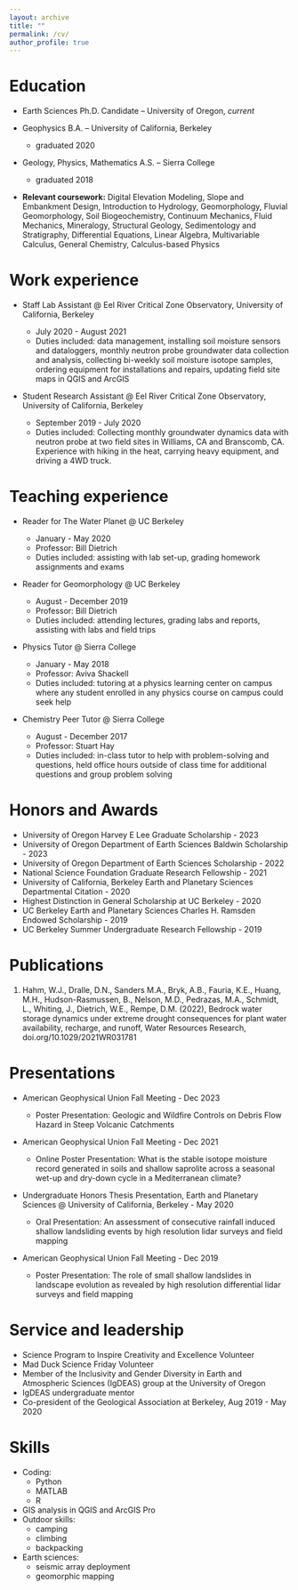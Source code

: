 ```yaml
---
layout: archive
title: ""
permalink: /cv/
author_profile: true
---
```


Education
======
* Earth Sciences Ph.D. Candidate – University of Oregon, <i>current</i>
* Geophysics B.A. – University of California, Berkeley
   * graduated 2020
* Geology, Physics, Mathematics A.S. – Sierra College
   * graduated 2018

* <b>Relevant coursework:</b> Digital Elevation Modeling, Slope and Embankment Design, Introduction to Hydrology, Geomorphology, Fluvial Geomorphology, Soil Biogeochemistry, Continuum Mechanics, Fluid Mechanics, Mineralogy, Structural Geology, Sedimentology and Stratigraphy, Differential Equations, Linear Algebra, Multivariable Calculus, General Chemistry, Calculus-based Physics

Work experience
======
* Staff Lab Assistant @ Eel River Critical Zone Observatory, University of California, Berkeley
  * July 2020 - August 2021
  * Duties included: data management, installing soil moisture sensors and dataloggers,  monthly neutron probe groundwater data collection and analysis, collecting bi-weekly soil moisture isotope samples, ordering equipment for installations and repairs, updating field site maps in QGIS and ArcGIS

* Student Research Assistant @ Eel River Critical Zone Observatory, University of California, Berkeley
  * September 2019 - July 2020
  * Duties included: Collecting monthly groundwater dynamics data with neutron probe at two field sites in Williams, CA and Branscomb, CA. Experience with hiking in the heat, carrying heavy equipment, and driving a 4WD truck. 
  
Teaching experience
======
* Reader for The Water Planet @ UC Berkeley
  * January - May 2020
  * Professor: Bill Dietrich 
  * Duties included: assisting with lab set-up, grading homework assignments and exams
  
* Reader for Geomorphology @ UC Berkeley
  * August - December 2019
  * Professor: Bill Dietrich
  * Duties included: attending lectures, grading labs and reports, assisting with labs and field trips

* Physics Tutor @ Sierra College
  * January - May 2018
  * Professor: Aviva Shackell
  * Duties included: tutoring at a physics learning center on campus where any student enrolled in any physics course on campus could seek help

* Chemistry Peer Tutor @ Sierra College
  * August - December 2017
  * Professor: Stuart Hay
  * Duties included: in-class tutor to help with problem-solving and questions, held office hours outside of class time for additional questions and group problem solving 

Honors and Awards
======
* University of Oregon Harvey E Lee Graduate Scholarship - 2023
* University of Oregon Department of Earth Sciences Baldwin Scholarship - 2023
* University of Oregon Department of Earth Sciences Scholarship - 2022
* National Science Foundation Graduate Research Fellowship - 2021
* University of California, Berkeley Earth and Planetary Sciences Departmental Citation - 2020
* Highest Distinction in General Scholarship at UC Berkeley - 2020
* UC Berkeley Earth and Planetary Sciences Charles H. Ramsden Endowed Scholarship - 2019
* UC Berkeley Summer Undergraduate Research Fellowship - 2019

Publications
======
1. Hahm, W.J., Dralle, D.N., Sanders M.A., Bryk, A.B., Fauria, K.E., Huang, M.H., Hudson-Rasmussen, B., Nelson, M.D., Pedrazas, M.A., Schmidt, L., Whiting, J., Dietrich, W.E., Rempe, D.M. (2022), Bedrock water storage dynamics under extreme drought consequences for plant water availability, recharge, and runoff, Water Resources Research, doi.org/10.1029/2021WR031781

  
Presentations
======
* American Geophysical Union Fall Meeting - Dec 2023
  * Poster Presentation: Geologic and Wildfire Controls on Debris Flow Hazard in Steep Volcanic Catchments

* American Geophysical Union Fall Meeting - Dec 2021
  * Online Poster Presentation: What is the stable isotope moisture record generated in soils and shallow saprolite across a seasonal wet-up and dry-down cycle in a Mediterranean climate?
 
* Undergraduate Honors Thesis Presentation, Earth and Planetary Sciences @ University of California, Berkeley - May 2020
  * Oral Presentation: An assessment of consecutive rainfall induced shallow landsliding events by high resolution lidar surveys and field mapping
 
* American Geophysical Union Fall Meeting - Dec 2019
  *  Poster Presentation: The role of small shallow landslides in landscape evolution as revealed by high resolution differential lidar surveys and field mapping

Service and leadership
======
* Science Program to Inspire Creativity and Excellence Volunteer
* Mad Duck Science Friday Volunteer
* Member of the Inclusivity and Gender Diversity in Earth and Atmospheric Sciences (IgDEAS) group at the University of Oregon
* IgDEAS undergraduate mentor
* Co-president of the Geological Association at Berkeley, Aug 2019 - May 2020

Skills
======
* Coding:
   * Python
   * MATLAB
   * R
* GIS analysis in QGIS and ArcGIS Pro
* Outdoor skills:
   * camping
   * climbing
   * backpacking
* Earth sciences:
   * seismic array deployment
   * geomorphic mapping
